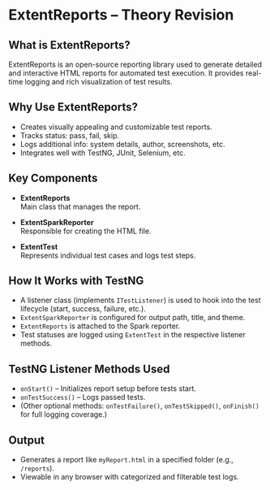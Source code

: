 # ExtentReports – Theory Revision

## What is ExtentReports?
ExtentReports is an open-source reporting library used to generate detailed and interactive HTML reports for automated test execution. It provides real-time logging and rich visualization of test results.

## Why Use ExtentReports?
- Creates visually appealing and customizable test reports.
- Tracks status: pass, fail, skip.
- Logs additional info: system details, author, screenshots, etc.
- Integrates well with TestNG, JUnit, Selenium, etc.

## Key Components
- **ExtentReports**  
  Main class that manages the report.

- **ExtentSparkReporter**  
  Responsible for creating the HTML file.

- **ExtentTest**  
  Represents individual test cases and logs test steps.

## How It Works with TestNG
- A listener class (implements `ITestListener`) is used to hook into the test lifecycle (start, success, failure, etc.).
- `ExtentSparkReporter` is configured for output path, title, and theme.
- `ExtentReports` is attached to the Spark reporter.
- Test statuses are logged using `ExtentTest` in the respective listener methods.

## TestNG Listener Methods Used
- `onStart()` – Initializes report setup before tests start.
- `onTestSuccess()` – Logs passed tests.
- (Other optional methods: `onTestFailure()`, `onTestSkipped()`, `onFinish()` for full logging coverage.)

## Output
- Generates a report like `myReport.html` in a specified folder (e.g., `/reports`).
- Viewable in any browser with categorized and filterable test logs.
